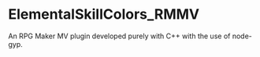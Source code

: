 # ElementalSkillColors_RMMV
An RPG Maker MV plugin developed purely with C++ with the use of node-gyp.
